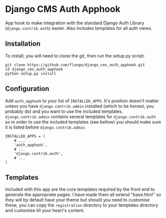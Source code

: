 Django CMS Auth Apphook
=======================

App hook to make integration with the standard Django Auth Library (`django.contrib.auth`) easier. Also includes templates for all auth views.

Installation
------------

To install, you will need to clone the git, then run the setup.py script:

    git clone https://github.com/flungo/django_cms_auth_apphook.git
    cd django_cms_auth_apphook
    python setup.py install
  
Configuration
-------------

Add `auth_apphook` to your list of `INSTALLED_APPS`. It's position doesn't matter unless you have `django.contrib.admin` installed (which to be honest, you probably do) and you want to use the included templates. `django.contrib.admin` contains several templates for `django.contrib.auth` so in order to use the included templates (see bellow) you should make sure it is listed before `django.contrib.admin`.

    INSTALLED_APPS = (
        # ...
        'auth_apphook',
        # ...
        'django.contrib.auth',
        # ...
    )

Templates
---------------------

Included with this app are the core templates required by the front end to generate the appropriate pages. I have made them all extend "base.html" so they will by default have your theme but should you need to customise these, you can copy the `registration` directory to your templates directory and customise till your heart's content.
